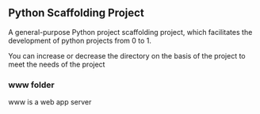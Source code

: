 ## Python Scaffolding Project

A general-purpose Python project scaffolding project, which facilitates the development of python projects from 0 to 1.

You can increase or decrease the directory on the basis of the project to meet the needs of the project

### www folder

www is a web app server